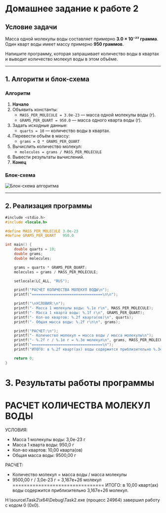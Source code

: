 # Домашнее задание к работе 2

## Условие задачи
Масса одной молекулы воды составляет примерно **3.0 × 10⁻²³ грамма**.  
Один кварт воды имеет массу примерно **950 граммов**.  

Напишите программу, которая запрашивает количество воды в квартах и выводит количество молекул воды в этом объёме.

---

## 1. Алгоритм и блок-схема

### Алгоритм
1. **Начало**
2. Объявить константы:
   - `MASS_PER_MOLECULE = 3.0e-23` — масса одной молекулы воды (г).
   - `GRAMS_PER_QUART = 950.0` — масса одного кварта воды (г).
3. Задать исходные данные:
   - `quarts = 10` — количество воды в квартах.
4. Перевести объём в массу:
   - `grams = Q * GRAMS_PER_QUART`
5. Вычислить количество молекул:
   - `molecules = grams / MASS_PER_MOLECULE`
6. Вывести результаты вычислений.
7. **Конец**

### Блок-схема
![Блок-схема алгоритма](Lab2_schema.drawio) 

---

## 2. Реализация программы

```c
﻿#include <stdio.h>
#include <locale.h>

#define MASS_PER_MOLECULE 3.0e-23 
#define GRAMS_PER_QUART   950.0 

int main() {
    double quarts = 10;
    double grams;
    double molecules;

    grams = quarts * GRAMS_PER_QUART;
    molecules = grams / MASS_PER_MOLECULE;

    setlocale(LC_ALL, "RUS");

    printf("РАСЧЕТ КОЛИЧЕСТВА МОЛЕКУЛ ВОДЫ\n");
    printf("================================\n\n");

    printf("\nУСЛОВИЯ:\n");
    printf("- Масса 1 молекулы воды: %.1e г\n", MASS_PER_MOLECULE);
    printf("- Масса 1 кварта воды: %.1f г\n", GRAMS_PER_QUART);
    printf("- Кол-во квартов: %.2f кварта(ов)\n", quarts);
    printf("- Общая масса воды: %.2f г\n\n", grams);

    printf("РАСЧЕТ:\n");
    printf("- Количество молекул = масса воды / масса молекулы\n");
    printf("- %.2f г / %.1e г = %.3e молекул\n", grams, MASS_PER_MOLECULE, molecules);
    printf("================================\n");
    printf("ИТОГО: в %.2f кварт(ах) воды содержится приблизительно %.3e молекул.\n", quarts, molecules);

    return 0;
}
```
# 3. Результаты работы программы
РАСЧЕТ КОЛИЧЕСТВА МОЛЕКУЛ ВОДЫ
================================


УСЛОВИЯ:
- Масса 1 молекулы воды: 3,0e-23 г
- Масса 1 кварта воды: 950,0 г
- Кол-во квартов: 10,00 кварта(ов)
- Общая масса воды: 9500,00 г

РАСЧЕТ:
- Количество молекул = масса воды / масса молекулы
- 9500,00 г / 3,0e-23 г = 3,167e+26 молекул
================================
ИТОГО: в 10,00 кварт(ах) воды содержится приблизительно 3,167e+26 молекул.

H:\source\Task2\x64\Debug\Task2.exe (процесс 24964) завершил работу с кодом 0 (0x0).

